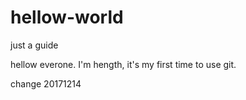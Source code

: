 # hellow-world
just a guide

hellow everone. I'm hength, it's my first time to use git.

change 20171214